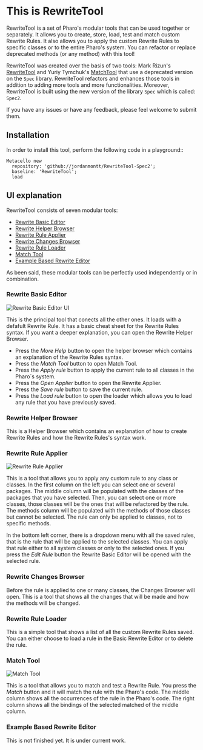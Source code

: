 # This is RewriteTool

RewriteTool is a set of Pharo's modular tools that can be used together or separately. It allows you to create, store, load, test and match custom Rewrite Rules. It also allows you to apply the custom Rewrite Rules to specific classes or to the entire Pharo's system. You can refactor or replace deprecated methods (or any method) with this tool!

RewriteTool was created over the basis of two tools: Mark Rizun's [RewriteTool](http://smalltalkhub.com/#!/~MarkRizun/RewriteTool) and Yuriy Tymchuk's [MatchTool](https://github.com/Uko/MatchTool) that use a deprecated version on the `Spec` library. RewriteTool refactors and enhances those tools in addition to adding more tools and more functionalities. Moreover, RewriteTool is built using the new version of the library `Spec` which is called: `Spec2`.

If you have any issues or have any feedback, please feel welcome to submit them.

## Installation

In order to install this tool, perform the following code in a playground::

    Metacello new
      repository: 'github://jordanmontt/RewriteTool-Spec2';
      baseline: 'RewriteTool';
      load

## UI explanation

RewriteTool consists of seven modular tools:
- [Rewrite Basic Editor](#rewrite-basic-editor)
- [Rewrite Helper Browser](#rewrite-helper-browser)
- [Rewrite Rule Applier](#rewrite-rule-applier)
- [Rewrite Changes Browser](#rewrite-changes-browser)
- [Rewrite Rule Loader](#rewrite-rule-loader)
- [Match Tool](#match-tool)
- [Example Based Rewrite Editor](#example-based-rewrite-editor)

As been said, these modular tools can be perfectly used independently or in combination.

### Rewrite Basic Editor

![Rewrite Basic Editor UI](https://i.imgur.com/VgugEwf.png)

This is the principal tool that conects all the other ones. It loads with a defafult Rewrite Rule. It has a basic cheat sheet for the Rewrite Rules syntax. If you want a deeper explanation, you can open the Rewrite Helper Browser.
- Press the _More Help_ button to open the helper browser which contains an explanation of the Rewrite Rules syntax.
- Press the _Match Tool_ button to open Match Tool.
- Press the _Apply rule_ button to apply the current rule to all classes in the Pharo´s system.
- Press the _Open Applier_ button to open the Rewrite Applier.
- Press the _Save rule_ button to save the current rule.
- Press the _Load rule_ button to open the loader which allows you to load any rule that you have previously saved.

### Rewrite Helper Browser

This is a Helper Browser which contains an explanation of how to create Rewrite Rules and how the Rewrite Rules's syntax work.

### Rewrite Rule Applier

![Rewrite Rule Applier](https://i.imgur.com/Kr6ckLt.png)

This is a tool that allows you to apply any custom rule to any class or classes. In the first column on the left you can select one or several packages. The middle column will be populated with the classes of the packages that you have selected. Then, you can select one or more classes, those classes will be the ones that will be refactored by the rule. The methods column will be populated with the methods of those classes but cannot be selected. The rule can only be applied to classes, not to specific methods.

In the bottom left corner, there is a dropdown menu with all the saved rules, that is the rule that will be applied to the selected classes. You can apply that rule either to all system classes or only to the selected ones. If you press the _Edit Rule_ button the Rewrite Basic Editor will be opened with the selected rule.

### Rewrite Changes Browser

Before the rule is applied to one or many classes, the Changes Browser will open. This is a tool that shows all the changes that will be made and how the methods will be changed.

### Rewrite Rule Loader

This is a simple tool that shows a list of all the custom Rewrite Rules saved. You can either choose to load a rule in the Basic Rewrite Editor or to delete the rule.

### Match Tool

![Match Tool](https://i.imgur.com/ZfFO6kT.png)

This is a tool that allows you to match and test a Rewrite Rule. You press the _Match_ button and it will match the rule with the Pharo's code. The middle column shows all the occurrences of the rule in the Pharo's code. The right column shows all the bindings of the selected matched of the middle column.

### Example Based Rewrite Editor

This is not finished yet. It is under current work.
